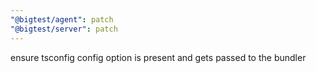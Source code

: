 ```yaml
---
"@bigtest/agent": patch
"@bigtest/server": patch
---
```


ensure tsconfig config option is present and gets passed to the bundler
